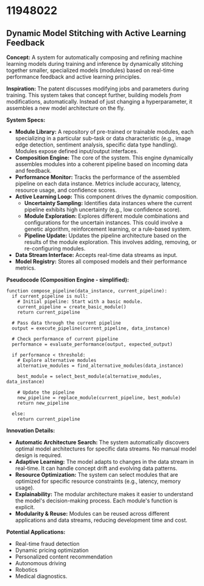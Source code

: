 # 11948022

## Dynamic Model Stitching with Active Learning Feedback

**Concept:** A system for automatically composing and refining machine learning models during training and inference by dynamically stitching together smaller, specialized models (modules) based on real-time performance feedback and active learning principles.

**Inspiration:** The patent discusses modifying jobs and parameters during training. This system takes that concept further, building models *from* modifications, automatically. Instead of just changing a hyperparameter, it assembles a new model architecture on the fly.

**System Specs:**

*   **Module Library:** A repository of pre-trained or trainable modules, each specializing in a particular sub-task or data characteristic (e.g., image edge detection, sentiment analysis, specific data type handling). Modules expose defined input/output interfaces.
*   **Composition Engine:** The core of the system. This engine dynamically assembles modules into a coherent pipeline based on incoming data and feedback.
*   **Performance Monitor:** Tracks the performance of the assembled pipeline on each data instance. Metrics include accuracy, latency, resource usage, and confidence scores.
*   **Active Learning Loop:** This component drives the dynamic composition.
    *   **Uncertainty Sampling:** Identifies data instances where the current pipeline exhibits high uncertainty (e.g., low confidence score).
    *   **Module Exploration:** Explores different module combinations and configurations for the uncertain instances. This could involve a genetic algorithm, reinforcement learning, or a rule-based system.
    *   **Pipeline Update:**  Updates the pipeline architecture based on the results of the module exploration. This involves adding, removing, or re-configuring modules.
*   **Data Stream Interface:** Accepts real-time data streams as input.
*   **Model Registry:** Stores all composed models and their performance metrics.

**Pseudocode (Composition Engine - simplified):**

```
function compose_pipeline(data_instance, current_pipeline):
  if current_pipeline is null:
    # Initial pipeline: Start with a basic module.
    current_pipeline = create_basic_module()
    return current_pipeline

  # Pass data through the current pipeline
  output = execute_pipeline(current_pipeline, data_instance)

  # Check performance of current pipeline
  performance = evaluate_performance(output, expected_output)

  if performance < threshold:
    # Explore alternative modules
    alternative_modules = find_alternative_modules(data_instance)

    best_module = select_best_module(alternative_modules, data_instance)

    # Update the pipeline
    new_pipeline = replace_module(current_pipeline, best_module)
    return new_pipeline

  else:
    return current_pipeline
```

**Innovation Details:**

*   **Automatic Architecture Search:** The system automatically discovers optimal model architectures for specific data streams. No manual model design is required.
*   **Adaptive Learning:** The model adapts to changes in the data stream in real-time. It can handle concept drift and evolving data patterns.
*   **Resource Optimization:** The system can select modules that are optimized for specific resource constraints (e.g., latency, memory usage).
*   **Explainability:** The modular architecture makes it easier to understand the model's decision-making process.  Each module's function is explicit.
*   **Modularity & Reuse:** Modules can be reused across different applications and data streams, reducing development time and cost.

**Potential Applications:**

*   Real-time fraud detection
*   Dynamic pricing optimization
*   Personalized content recommendation
*   Autonomous driving
*   Robotics
*   Medical diagnostics.